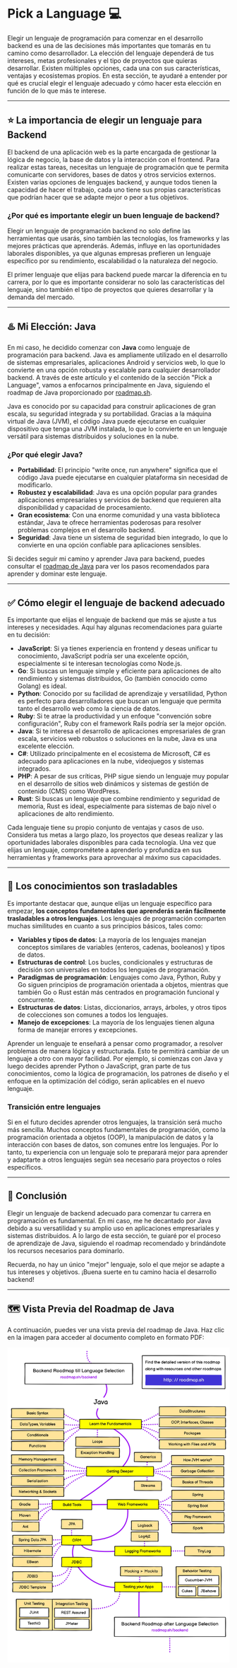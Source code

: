 # **Pick a Language** 💻

Elegir un lenguaje de programación para comenzar en el desarrollo backend es una de las decisiones más importantes que tomarás en tu camino como desarrollador. La elección del lenguaje dependerá de tus intereses, metas profesionales y el tipo de proyectos que quieras desarrollar. Existen múltiples opciones, cada una con sus características, ventajas y ecosistemas propios. En esta sección, te ayudaré a entender por qué es crucial elegir el lenguaje adecuado y cómo hacer esta elección en función de lo que más te interese.

---

## ⭐ **La importancia de elegir un lenguaje para Backend**

El backend de una aplicación web es la parte encargada de gestionar la lógica de negocio, la base de datos y la interacción con el frontend. Para realizar estas tareas, necesitas un lenguaje de programación que te permita comunicarte con servidores, bases de datos y otros servicios externos. Existen varias opciones de lenguajes backend, y aunque todos tienen la capacidad de hacer el trabajo, cada uno tiene sus propias características que podrían hacer que se adapte mejor o peor a tus objetivos.

### **¿Por qué es importante elegir un buen lenguaje de backend?**

Elegir un lenguaje de programación backend no solo define las herramientas que usarás, sino también las tecnologías, los frameworks y las mejores prácticas que aprenderás. Además, influye en las oportunidades laborales disponibles, ya que algunas empresas prefieren un lenguaje específico por su rendimiento, escalabilidad o la naturaleza del negocio.

El primer lenguaje que elijas para backend puede marcar la diferencia en tu carrera, por lo que es importante considerar no solo las características del lenguaje, sino también el tipo de proyectos que quieres desarrollar y la demanda del mercado.

---

## ♨️ **Mi Elección: Java**

En mi caso, he decidido comenzar con **Java** como lenguaje de programación para backend. Java es ampliamente utilizado en el desarrollo de sistemas empresariales, aplicaciones Android y servicios web, lo que lo convierte en una opción robusta y escalable para cualquier desarrollador backend. A través de este artículo y el contenido de la sección "Pick a Language", vamos a enfocarnos principalmente en Java, siguiendo el roadmap de Java proporcionado por [roadmap.sh](https://roadmap.sh/backend).

Java es conocido por su capacidad para construir aplicaciones de gran escala, su seguridad integrada y su portabilidad. Gracias a la máquina virtual de Java (JVM), el código Java puede ejecutarse en cualquier dispositivo que tenga una JVM instalada, lo que lo convierte en un lenguaje versátil para sistemas distribuidos y soluciones en la nube.

### **¿Por qué elegir Java?**

- **Portabilidad**: El principio "write once, run anywhere" significa que el código Java puede ejecutarse en cualquier plataforma sin necesidad de modificarlo.
- **Robustez y escalabilidad**: Java es una opción popular para grandes aplicaciones empresariales y servicios de backend que requieren alta disponibilidad y capacidad de procesamiento.
- **Gran ecosistema**: Con una enorme comunidad y una vasta biblioteca estándar, Java te ofrece herramientas poderosas para resolver problemas complejos en el desarrollo backend.
- **Seguridad**: Java tiene un sistema de seguridad bien integrado, lo que lo convierte en una opción confiable para aplicaciones sensibles.

Si decides seguir mi camino y aprender Java para backend, puedes consultar el [roadmap de Java](https://roadmap.sh/java) para ver los pasos recomendados para aprender y dominar este lenguaje.

---

## ✅ **Cómo elegir el lenguaje de backend adecuado**

Es importante que elijas el lenguaje de backend que más se ajuste a tus intereses y necesidades. Aquí hay algunas recomendaciones para guiarte en tu decisión:

- **JavaScript**: Si ya tienes experiencia en frontend y deseas unificar tu conocimiento, JavaScript podría ser una excelente opción, especialmente si te interesan tecnologías como Node.js.
- **Go**: Si buscas un lenguaje simple y eficiente para aplicaciones de alto rendimiento y sistemas distribuidos, Go (también conocido como Golang) es ideal.
- **Python**: Conocido por su facilidad de aprendizaje y versatilidad, Python es perfecto para desarrolladores que buscan un lenguaje que permita tanto el desarrollo web como la ciencia de datos.
- **Ruby**: Si te atrae la productividad y un enfoque "convención sobre configuración", Ruby con el framework Rails podría ser la mejor opción.
- **Java**: Si te interesa el desarrollo de aplicaciones empresariales de gran escala, servicios web robustos o soluciones en la nube, Java es una excelente elección.
- **C#**: Utilizado principalmente en el ecosistema de Microsoft, C# es adecuado para aplicaciones en la nube, videojuegos y sistemas integrados.
- **PHP**: A pesar de sus críticas, PHP sigue siendo un lenguaje muy popular en el desarrollo de sitios web dinámicos y sistemas de gestión de contenido (CMS) como WordPress.
- **Rust**: Si buscas un lenguaje que combine rendimiento y seguridad de memoria, Rust es ideal, especialmente para sistemas de bajo nivel o aplicaciones de alto rendimiento.

Cada lenguaje tiene su propio conjunto de ventajas y casos de uso. Considera tus metas a largo plazo, los proyectos que deseas realizar y las oportunidades laborales disponibles para cada tecnología. Una vez que elijas un lenguaje, comprométete a aprenderlo y profundiza en sus herramientas y frameworks para aprovechar al máximo sus capacidades.

---

## 🧠 **Los conocimientos son trasladables**

Es importante destacar que, aunque elijas un lenguaje específico para empezar, **los conceptos fundamentales que aprenderás serán fácilmente trasladables a otros lenguajes**. Los lenguajes de programación comparten muchas similitudes en cuanto a sus principios básicos, tales como:

- **Variables y tipos de datos**: La mayoría de los lenguajes manejan conceptos similares de variables (enteros, cadenas, booleanos) y tipos de datos.
- **Estructuras de control**: Los bucles, condicionales y estructuras de decisión son universales en todos los lenguajes de programación.
- **Paradigmas de programación**: Lenguajes como Java, Python, Ruby y Go siguen principios de programación orientada a objetos, mientras que también Go o Rust están más centrados en programación funcional y concurrente.
- **Estructuras de datos**: Listas, diccionarios, arrays, árboles, y otros tipos de colecciones son comunes a todos los lenguajes.
- **Manejo de excepciones**: La mayoría de los lenguajes tienen alguna forma de manejar errores y excepciones.

Aprender un lenguaje te enseñará a pensar como programador, a resolver problemas de manera lógica y estructurada. Esto te permitirá cambiar de un lenguaje a otro con mayor facilidad. Por ejemplo, si comienzas con Java y luego decides aprender Python o JavaScript, gran parte de tus conocimientos, como la lógica de programación, los patrones de diseño y el enfoque en la optimización del código, serán aplicables en el nuevo lenguaje.

### **Transición entre lenguajes**

Si en el futuro decides aprender otros lenguajes, la transición será mucho más sencilla. Muchos conceptos fundamentales de programación, como la programación orientada a objetos (OOP), la manipulación de datos y la interacción con bases de datos, son comunes entre los lenguajes. Por lo tanto, tu experiencia con un lenguaje solo te preparará mejor para aprender y adaptarte a otros lenguajes según sea necesario para proyectos o roles específicos.

---

## 📝 **Conclusión**

Elegir un lenguaje de backend adecuado para comenzar tu carrera en programación es fundamental. En mi caso, me he decantado por Java debido a su versatilidad y su amplio uso en aplicaciones empresariales y sistemas distribuidos. A lo largo de esta sección, te guiaré por el proceso de aprendizaje de Java, siguiendo el roadmap recomendado y brindándote los recursos necesarios para dominarlo.

Recuerda, no hay un único "mejor" lenguaje, solo el que mejor se adapte a tus intereses y objetivos. ¡Buena suerte en tu camino hacia el desarrollo backend!

---

## 🗺️ **Vista Previa del Roadmap de Java**

A continuación, puedes ver una vista previa del roadmap de Java. Haz clic en la imagen para acceder al documento completo en formato PDF:

[![Vista previa del roadmap](../../Recursos/Roadmap/roadmap-java.jpg)](../../Recursos/Roadmap/roadmap-java.pdf)